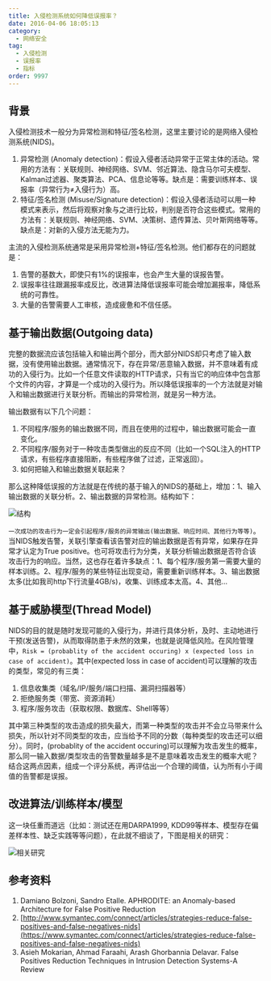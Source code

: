 ```yaml
---
title: 入侵检测系统如何降低误报率？
date: 2016-04-06 18:05:13
category:
  - 网络安全
tag:
  - 入侵检测
  - 误报率
  - 指标
order: 9997
---
```


## 背景

入侵检测技术一般分为异常检测和特征/签名检测，这里主要讨论的是网络入侵检测系统(NIDS)。

1. 异常检测 (Anomaly detection)：假设入侵者活动异常于正常主体的活动。常用的方法有：关联规则、神经网络、SVM、邻近算法、隐含马尔可夫模型、Kalman过滤器、聚类算法、PCA、信息论等等。缺点是：需要训练样本、误报率（异常行为≠入侵行为）高。
2. 特征/签名检测 (Misuse/Signature detection)：假设入侵者活动可以用一种模式来表示，然后将观察对象与之进行比较，判别是否符合这些模式。常用的方法有：关联规则、神经网络、SVM、决策树、遗传算法、贝叶斯网络等等。缺点是：对新的入侵方法无能为力。

主流的入侵检测系统通常是采用异常检测+特征/签名检测。他们都存在的问题就是：

1. 告警的基数大，即使只有1%的误报率，也会产生大量的误报告警。
2. 误报率往往跟漏报率成反比，改进算法降低误报率可能会增加漏报率，降低系统的可靠性。
3. 大量的告警需要人工审核，造成疲惫和不信任感。

## 基于输出数据(Outgoing data)

完整的数据流应该包括输入和输出两个部分，而大部分NIDS却只考虑了输入数据，没有使用输出数据。通常情况下，存在异常/恶意输入数据，并不意味着有成功的入侵行为。比如一个任意文件读取的HTTP请求，只有当它的响应体中包含那个文件的内容，才算是一个成功的入侵行为。所以降低误报率的一个方法就是对输入和输出数据进行关联分析。而输出的异常检测，就是另一种方法。

输出数据有以下几个问题：

1. 不同程序/服务的输出数据不同，而且在使用的过程中，输出数据可能会一直变化。
2. 不同程序/服务对于一种攻击类型做出的反应不同（比如一个SQL注入的HTTP请求，有些程序直接阻断，有些程序做了过滤，正常返回）。
3. 如何把输入和输出数据关联起来？

那么这种降低误报的方法就是在传统的基于输入的NIDS的基础上，增加：1、输入输出数据的关联分析。2、输出数据的异常检测。结构如下：

![结构](https://cdn.jsdelivr.net/gh/MarsAuthority/sec_pic@master/uPic/2023-02/HAObFW.jpg)

`一次成功的攻击行为一定会引起程序/服务的异常输出(输出数据、响应时间、其他行为等等)`。当NIDS触发告警，关联引擎查看该告警对应的输出数据是否有异常，如果存在异常才认定为True positive。也可将攻击行为分类，关联分析输出数据是否符合该攻击行为的响应。当然，这也存在着许多缺点：1、每个程序/服务第一需要大量的样本训练。2、程序/服务的某些特征出现变动，需要重新训练样本。3、输出数据太多(比如我司http下行流量4GB/s)，收集、训练成本太高。4、其他…

## 基于威胁模型(Thread Model)

NIDS的目的就是随时发现可能的入侵行为，并进行具体分析，及时、主动地进行干预(发送告警)，从而取得防患于未然的效果，也就是说降低风险。在风险管理中，`Risk = (probablity of the accident occuring) x (expected loss in case of accident)`。其中(expected loss in case of accident)可以理解的攻击的类型，常见的有三类：

1. 信息收集类（域名/IP/服务/端口扫描、漏洞扫描器等）
2. 拒绝服务类（带宽、资源消耗）
3. 程序/服务攻击（获取权限、数据库、Shell等等）

其中第三种类型的攻击造成的损失最大，而第一种类型的攻击并不会立马带来什么损失，所以针对不同类型的攻击，应当给予不同的分数（每种类型的攻击还可以细分）。同时，(probablity of the accident occuring)可以理解为攻击发生的概率，那么同一输入数据/类型攻击的告警数量越多是不是意味着攻击发生的概率大呢？结合这两点因素，组成一个评分系统，再评估出一个合理的阈值，认为所有小于阈值的告警都是误报。

## 改进算法/训练样本/模型

这一块任重而道远（比如：测试还在用DARPA1999, KDD99等样本、模型存在偏差样本性、缺乏实践等等问题），在此就不细谈了，下图是相关的研究：

![相关研究](https://cdn.jsdelivr.net/gh/MarsAuthority/sec_pic@master/uPic/2023-02/en0vmf.jpg)

## 参考资料

1. Damiano Bolzoni, Sandro Etalle. APHRODITE: an Anomaly-based Architecture for False Positive Reduction
2. [http://www.symantec.com/connect/articles/strategies-reduce-false-positives-and-false-negatives-nids](https://www.symantec.com/connect/articles/strategies-reduce-false-positives-and-false-negatives-nids)
3. Asieh Mokarian, Ahmad Faraahi, Arash Ghorbannia Delavar. False Positives Reduction Techniques in Intrusion Detection Systems-A Review
